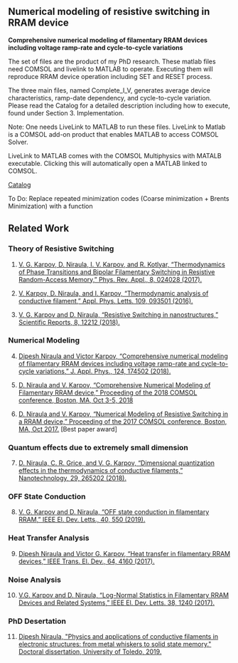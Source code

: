 ## Numerical modeling of resistive switching in RRAM device
__Comprehensive numerical modeling of filamentary RRAM devices including voltage ramp-rate and cycle-to-cycle variations__

The set of files are the product of my PhD research. These matlab files need COMSOL and livelink to MATLAB to operate. 
Executing them will reproduce RRAM device operation including SET and RESET process. 

The three main files, named Complete_I_V, generates average device characteristics, ramp-date dependency, and cycle-to-cycle variation. 
Please read the Catalog for a detailed description including how to execute, found under Section 3. Implementation.  

Note: One needs LiveLink to MATLAB to run these files. LiveLink to Matlab is a COMSOL add-on product that enables MATLAB to access COMSOL Solver.

LiveLink to MATLAB comes with the COMSOL Multiphysics with MATALB executable. Clicking this will automatically open a MATLAB linked to COMSOL.

[Catalog](./CATALOG_git.pdf)

To Do: Replace repeated minimization codes (Coarse minimization + Brents Minimization) with a function

## Related Work
### Theory of Resistive Switching
1. [V. G. Karpov, D. Niraula, I. V. Karpov, and R. Kotlyar, “Thermodynamics of Phase Transitions and Bipolar Filamentary Switching in Resistive Random-Access Memory,” Phys. Rev. Appl., 8, 024028 (2017).](https://doi.org/10.1103/PhysRevApplied.8.024028)

2. [V. Karpov, D. Niraula, and I. Karpov, “Thermodynamic analysis of conductive filament,” Appl. Phys. Letts. 109, 093501 (2016).](https://doi.org/10.1063/1.4962136)

3. [V. G. Karpov and D. Niraula, “Resistive Switching in nanostructures,” Scientific Reports, 8, 12212 (2018).](https://doi.org/10.1038/s41598-018-30700-6)
   
### Numerical Modeling
4. [Dipesh Niraula and Victor Karpov, “Comprehensive numerical modeling of filamentary RRAM devices including voltage ramp-rate and cycle-to-cycle variations,” J. Appl. Phys., 124, 174502 (2018).](https://doi.org/10.1063/1.5042789)

5. [D. Niraula and V. Karpov, “Comprehensive Numerical Modeling of Filamentary RRAM device,” Proceeding of the 2018 COMSOL conference, Boston, MA, Oct 3-5, 2018](https://www.comsol.com/paper/download/566882/niraula_paper.pdf)

6. [D. Niraula and V. Karpov, “Numerical Modeling of Resistive Switching in a RRAM device,” Proceeding of the 2017 COMSOL conference, Boston, MA, Oct 2017.](https://www.comsol.com/paper/download/437382/niraula_paper.pdf) [Best paper award]

### Quantum effects due to extremely small dimension
7. [D. Niraula, C. R. Grice, and V. G. Karpov, “Dimensional quantization effects in the thermodynamics of conductive filaments,” Nanotechnology, 29, 265202 (2018).](https://doi.org/10.1088/1361-6528/aabdcb)

### OFF State Conduction
8. [V. G. Karpov and D. Niraula, “OFF state conduction in filamentary RRAM,” IEEE El. Dev. Letts., 40, 550 (2019).](https://doi.org/10.1109/LED.2019.2899258)

### Heat Transfer Analysis
9. [Dipesh Niraula and Victor G. Karpov, “Heat transfer in filamentary RRAM devices,” IEEE Trans. El. Dev., 64, 4160 (2017).](https://doi.org/10.1109/TED.2017.2741782)

### Noise Analysis
10.	[V.G. Karpov and D. Niraula, “Log-Normal Statistics in Filamentary RRAM Devices and Related Systems,” IEEE El. Dev. Letts. 38, 1240 (2017).](https://doi.org/10.1109/LED.2017.2734961)

### PhD Desertation
11.	[Dipesh Niraula, "Physics and applications of conductive filaments in electronic structures: from metal whiskers to solid state memory." Doctoral dissertation, University of Toledo, 2019.](http://rave.ohiolink.edu/etdc/view?acc_num=toledo1561471348406944)
